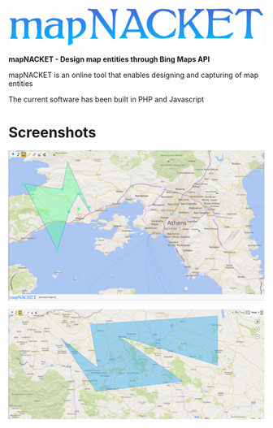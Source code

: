 ![alt tag](https://raw.githubusercontent.com/fsiamp/mapnacket/master/theme/logo.png)

<b>mapNACKET - Design map entities through Bing Maps API</b><br>

mapNACKET is an online tool that enables designing and capturing of map entities

The current software has been built in PHP and Javascript

# Screenshots

![alt tag](https://raw.githubusercontent.com/fsiamp/mapnacket/master/resources/polygon.png)

![alt tag](https://raw.githubusercontent.com/fsiamp/mapnacket/master/resources/shape.png)
